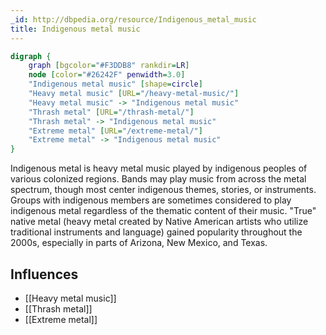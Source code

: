 ```yaml
---
_id: http://dbpedia.org/resource/Indigenous_metal_music
title: Indigenous metal music
---
```


```dot
digraph {
	graph [bgcolor="#F3DDB8" rankdir=LR]
	node [color="#26242F" penwidth=3.0]
	"Indigenous metal music" [shape=circle]
	"Heavy metal music" [URL="/heavy-metal-music/"]
	"Heavy metal music" -> "Indigenous metal music"
	"Thrash metal" [URL="/thrash-metal/"]
	"Thrash metal" -> "Indigenous metal music"
	"Extreme metal" [URL="/extreme-metal/"]
	"Extreme metal" -> "Indigenous metal music"
}
```

Indigenous metal is heavy metal music played by indigenous peoples of various colonized regions. Bands may play music from across the metal spectrum, though most center indigenous themes, stories, or instruments. Groups with indigenous members are sometimes considered to play indigenous metal regardless of the thematic content of their music. "True" native metal (heavy metal created by Native American artists who utilize traditional instruments and language) gained popularity throughout the 2000s, especially in parts of Arizona, New Mexico, and Texas.

## Influences
- [[Heavy metal music]]
- [[Thrash metal]]
- [[Extreme metal]]
